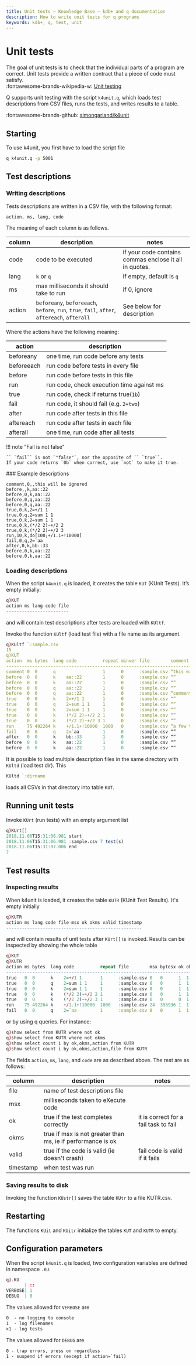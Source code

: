 ```yaml
---
title: Unit tests – Knowledge Base – kdb+ and q documentation
description: How to write unit tests for q programs
keywords: kdb+, q, test, unit
---
```

# Unit tests





The goal of unit tests is to check that the individual parts of a program are correct. 
Unit tests provide a written contract that a piece of code must satisfy.  
:fontawesome-brands-wikipedia-w: 
[Unit testing](https://en.wikipedia.org/wiki/Unit_testing)

Q supports unit testing with the script `k4unit.q`, which loads test descriptions from CSV files, runs the tests, and writes results to a table. 

:fontawesome-brands-github: 
[simongarland/k4unit](https://github.com/simongarland/k4unit)


## Starting

To use k4unit, you first have to load the script file

```bash
q k4unit.q -p 5001
```


## Test descriptions

### Writing descriptions

Tests descriptions are written in a CSV file, with the following format:

```csv
action, ms, lang, code
```

The meaning of each column is as follows.

column | description                                                                | notes                                                 
-------|----------------------------------------------------------------------------|-------------------------------------------------------
code   | code to be executed                                                        | if your code contains commas enclose it all in quotes.
lang   | `k` or `q`                                                                 | if empty, default is `q`                                
ms     | max milliseconds it should take to run                                     | if 0, ignore                                          
action | `beforeany`, `beforeeach`, `before`, `run`, `true`, `fail`, `after`, `aftereach`, `afterall` | See below for description           

Where the actions have the following meaning:

action     | description                              
-----------|------------------------------------------
beforeany  | one time, run code before any tests      
beforeeach | run code before tests in every file      
before     | run code before tests in this file       
run        | run code, check execution time against ms
true       | run code, check if returns true(`1b`)    
fail       | run code, it should fail (e.g. `2+two`)  
after      | run code after tests in this file        
aftereach  | run code after tests in each file        
afterall   | one time, run code after all tests       

!!! note "Fail is not false"

    `` `fail`` is not `"false"`, nor the opposite of `` `true``. 
    If your code returns `0b` when correct, use `not` to make it true. 


### Example descriptions

```csv
comment,0,,this will be ignored
before,,k,aa::22
before,0,k,aa::22
before,0,q,aa::22
before,0,q,aa::22
true,0,k,2=+/1 1
true,0,q,2=sum 1 1
true,0,k,2=sum 1 1
true,0,k,(*/2 2)~+/2 2
true,0,k,(*/2 2)~+/2 3
run,10,k,do[100;+/1.1+!10000]
fail,0,q,2=`aa
after,0,k,bb::33
before,0,k,aa::22
before,0,k,aa::22
```

### Loading descriptions

When the script `k4unit.q` is loaded, it creates the table `KUT` (KUnit Tests). It’s empty initially:

```q
q)KUT
action ms lang code file
------------------------
```

and will contain test descriptions after tests are loaded with `KUltf`.

Invoke the function `KUltf` (load test file) with a file name as its argument.

```q
q)KUltf `:sample.csv
15
q)KUT
action  ms bytes  lang code          repeat minver file        comment
------------------------------------------------------------------------------------------
comment 0  0      q                  1      0      :sample.csv “this will just be ignored”
before  0  0      k    aa::22        1      0      :sample.csv “”
before  0  0      k    aa::22        1      0      :sample.csv “”
before  0  0      q    aa::22        1      0      :sample.csv “”
before  0  0      q    aa::22        1      0      :sample.csv “comment ”
true    0  0      k    2=+/1 1       1      0      :sample.csv “”
true    0  0      q    2=sum 1 1     1      0      :sample.csv “”
true    0  0      k    2=sum 1 1     1      0      :sample.csv “”
true    0  0      k    (*/2 2)~+/2 2 1      0      :sample.csv “”
true    0  0      k    (*/2 2)~+/2 3 1      0      :sample.csv “”
run     75 492264 k    +/1.1+!10000  1000   0      :sample.csv “a few times”
fail    0  0      q    2=`aa         1      0      :sample.csv “”
after   0  0      k    bb::33        1      0      :sample.csv “”
before  0  0      k    aa::22        1      0      :sample.csv “”
before  0  0      k    aa::22        1      0      :sample.csv “”
```

It is possible to load multiple description files in the same directory with `KUltd` (load test dir). This

```q
KUltd `:dirname
```

loads all CSVs in that directory into table `KUT`.


## Running unit tests

Invoke `KUrt` (run tests) with an empty argument list

```q
q)KUrt[]
2018.11.06T15:31:06.981 start
2018.11.06T15:31:06.981 :sample.csv 7 test(s)
2018.11.06T15:31:07.006 end
7
```


## Test results

### Inspecting results

When k4unit is loaded, it creates the table `KUTR` (KUnit Test Results). It's empty initially

```q
q)KUTR
action ms lang code file msx ok okms valid timestamp
----------------------------------------------------
```

and will contain results of unit tests after `KUrt[]` is invoked. Results can be inspected by showing the whole table

```q
q)KUT
q)KUTR
action ms bytes  lang code          repeat file        msx bytesx ok okms okbytes valid timestamp
---------------------------------------------------------------------------------------------------------------
true   0  0      k    2=+/1 1       1      :sample.csv 0   0      1  1    1       1     2018.11.06T15:31:06.982
true   0  0      q    2=sum 1 1     1      :sample.csv 0   0      1  1    1       1     2018.11.06T15:31:06.982
true   0  0      k    2=sum 1 1     1      :sample.csv 0   0      1  1    1       1     2018.11.06T15:31:06.982
true   0  0      k    (*/2 2)~+/2 2 1      :sample.csv 0   0      1  1    1       1     2018.11.06T15:31:06.982
true   0  0      k    (*/2 2)~+/2 3 1      :sample.csv 0   0      0  1    1       1     2018.11.06T15:31:06.982
run    75 492264 k    +/1.1+!10000  1000   :sample.csv 24  393936 1  1    1       1     2018.11.06T15:31:07.006
fail   0  0      q    2=`aa         1      :sample.csv 0   0      1  1    1       1     2018.11.06T15:31:07.006
```

or by using q queries. For instance:

```q
q)show select from KUTR where not ok
q)show select from KUTR where not okms
q)show select count i by ok,okms,action from KUTR
q)show select count i by ok,okms,action,file from KUTR
```

The fields `action`, `ms`, `lang`, and `code` are as described above. The rest are as follows:

column    | description                                                 | notes                                
----------|-------------------------------------------------------------|--------------------------------------
file      | name of test descriptions file                              |                                      
msx       | milliseconds taken to eXecute code                          |                                      
ok        | true if the test completes correctly                        | it is correct for a fail task to fail
okms      | true if msx is not greater than ms, ie if performance is ok |                                      
valid     | true if the code is valid (ie doesn't crash)                | fail code is valid if it fails       
timestamp | when test was run                                           |                                      


### Saving results to disk

Invoking the function `KUstr[]` saves the table `KUtr` to a file KUTR.csv.


## Restarting

The functions `KUit` and `KUitr` initialize the tables `KUT` and `KUTR` to empty.


## Configuration parameters

When the script `k4unit.q` is loaded, two configuration variables are defined in namespace `.KU`.
```q
q).KU
       | ::
VERBOSE| 1
DEBUG  | 0
```

The values allowed for `VERBOSE` are

```txt
0  - no logging to console
1  - log filenames
>1 - log tests
```

The values allowed for `DEBUG` are

```txt
0 - trap errors, press on regardless
1 - suspend if errors (except if action=`fail)
```

